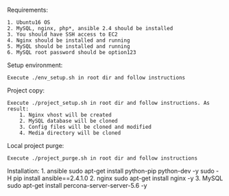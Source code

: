 Requirements:

	1. Ubuntu16 OS
	2. MySQL, nginx, php*, ansible 2.4 should be installed
	3. You should have SSH access to EC2
  	4. Nginx should be installed and running
  	5. MySQL should be installed and running
  	6. MySQL root password should be option123

Setup environment:

	Execute ./env_setup.sh in root dir and follow instructions

Project copy:

	Execute ./project_setup.sh in root dir and follow instructions. As result:
        1. Nginx vhost will be created
        2. MySQL database will be cloned
        3. Config files will be cloned and modified 
        4. Media directory will be cloned

Local project purge:

	Execute ./project_purge.sh in root dir and follow instructions


Installation:
	1. ansible
		sudo apt-get install python-pip python-dev -y
		sudo -H pip install ansible==2.4.1.0
	2. nginx
		sudo apt-get install nginx -y
	3. MySQL
		sudo apt-get install percona-server-server-5.6 -y
